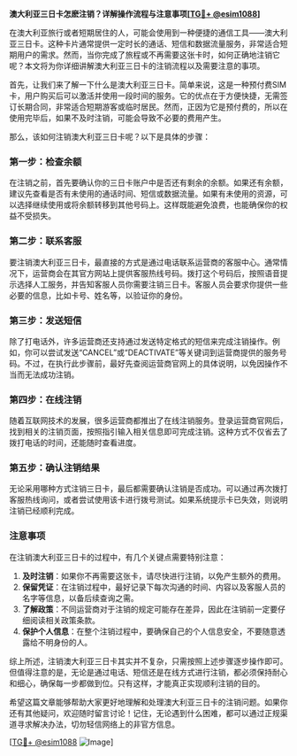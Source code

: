 **澳大利亚三日卡怎麽注销？详解操作流程与注意事项[[TG💪+ @esim1088](https://t.me/s/esim1088)]**

在澳大利亚旅行或者短期居住的人，可能会使用到一种便捷的通信工具——澳大利亚三日卡。这种卡片通常提供一定时长的通话、短信和数据流量服务，非常适合短期用户的需求。然而，当你完成了旅程或不再需要这张卡时，如何正确地注销它呢？本文将为你详细讲解澳大利亚三日卡的注销流程以及需要注意的事项。

首先，让我们来了解一下什么是澳大利亚三日卡。简单来说，这是一种预付费SIM卡，用户购买后可以激活并使用一段时间的服务。它的优点在于方便快捷，无需签订长期合同，非常适合短期游客或临时居民。然而，正因为它是预付费的，所以在使用完毕后，如果不及时注销，可能会导致不必要的费用产生。

那么，该如何注销澳大利亚三日卡呢？以下是具体的步骤：

### **第一步：检查余额**
在注销之前，首先要确认你的三日卡账户中是否还有剩余的余额。如果还有余额，建议先查看是否有未使用的通话时间、短信或数据流量。如果有未使用的资源，可以选择继续使用或将余额转移到其他号码上。这样既能避免浪费，也能确保你的权益不受损失。

### **第二步：联系客服**
要注销澳大利亚三日卡，最直接的方式是通过电话联系运营商的客服中心。通常情况下，运营商会在其官方网站上提供客服热线号码。拨打这个号码后，按照语音提示选择人工服务，并告知客服人员你需要注销三日卡。客服人员会要求你提供一些必要的信息，比如卡号、姓名等，以验证你的身份。

### **第三步：发送短信**
除了打电话外，许多运营商还支持通过发送特定格式的短信来完成注销操作。例如，你可以尝试发送“CANCEL”或“DEACTIVATE”等关键词到运营商提供的服务号码。不过，在执行此步骤前，最好先查阅运营商官网上的具体说明，以免因操作不当而无法成功注销。

### **第四步：在线注销**
随着互联网技术的发展，很多运营商都推出了在线注销服务。登录运营商官网后，找到相关的注销页面，按照指引输入相关信息即可完成注销。这种方式不仅省去了拨打电话的时间，还能随时查看进度。

### **第五步：确认注销结果**
无论采用哪种方式注销三日卡，最后都需要确认注销是否成功。可以通过再次拨打客服热线询问，或者尝试使用该卡进行拨号测试。如果系统提示卡已失效，则说明注销已经顺利完成。

### **注意事项**
在注销澳大利亚三日卡的过程中，有几个关键点需要特别注意：

1. **及时注销**：如果你不再需要这张卡，请尽快进行注销，以免产生额外的费用。
2. **保留凭证**：在注销过程中，最好记录下每次沟通的时间、内容以及客服人员的名字等信息，以备后续查询之需。
3. **了解政策**：不同运营商对于注销的规定可能存在差异，因此在注销前一定要仔细阅读相关政策条款。
4. **保护个人信息**：在整个注销过程中，要确保自己的个人信息安全，不要随意透露给不明身份的人。

综上所述，注销澳大利亚三日卡其实并不复杂，只需按照上述步骤逐步操作即可。但值得注意的是，无论是通过电话、短信还是在线方式进行注销，都必须保持耐心和细心，确保每一步都做到位。只有这样，才能真正实现顺利注销的目的。

希望这篇文章能够帮助大家更好地理解和处理澳大利亚三日卡的注销问题。如果你还有其他疑问，欢迎随时留言讨论！记住，无论遇到什么困难，都可以通过正规渠道寻求解决办法，切勿轻信网络上的非官方信息。

[[TG💪+ @esim1088](https://t.me/s/esim1088) ![Image](https://i.postimg.cc/4NQfJmqS/Snipaste-2025-05-13-00-14-12.png)]